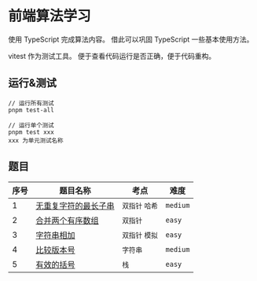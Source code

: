 # 前端算法学习

使用 TypeScript 完成算法内容。
借此可以巩固 TypeScript 一些基本使用方法。

vitest 作为测试工具。
便于查看代码运行是否正确，便于代码重构。

## 运行&测试

```
// 运行所有测试
pnpm test-all
```

```
// 运行单个测试
pnpm test xxx
xxx 为单元测试名称
```

## 题目

| 序号 | 题目名称                                                       | 考点            | 难度     |
| ---- | -------------------------------------------------------------- | --------------- | -------- |
| 1    | [无重复字符的最长子串](./01-length-of-longest-subset/index.ts) | `双指针` `哈希` | `medium` |
| 2    | [合并两个有序数组](./02-merge-sorted-arr/index.ts)             | `双指针`        | `easy`   |
| 3    | [字符串相加](./03-add-strings/index.ts)                        | `双指针` `模拟` | `easy`   |
| 4    | [比较版本号](./04-compare-version/index.ts)                    | `字符串`        | `medium` |
| 5    | [有效的括号](./05-is-valid-brackets/index.ts)                  | `栈`            | `easy`   |
